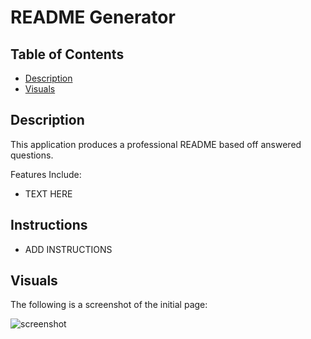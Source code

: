 # README Generator

## Table of Contents
- [Description](#description)
- [Visuals](#visuals)

## Description 
This application produces a professional README based off answered questions.  

Features Include:
- TEXT HERE

## Instructions

- ADD INSTRUCTIONS 

## Visuals 

The following is a screenshot of the initial page:

![screenshot](#)


